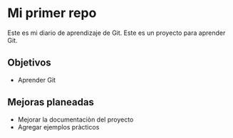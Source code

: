 # Mi primer repo
Este es mi diario de aprendizaje de Git.
Este es un proyecto para aprender Git.
## Objetivos
- Aprender Git
## Mejoras planeadas
- Mejorar la documentaciòn del proyecto
- Agregar ejemplos pràcticos
